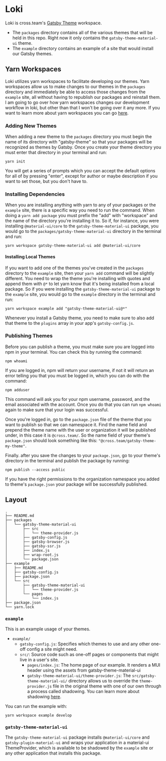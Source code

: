 # Loki

Loki is cross.team's [Gatsby Theme](https://www.gatsbyjs.org/docs/themes/) workspace.
- The `packages` directory contains all of the various themes that will be held in this repo. Right now it only contains the `gatsby-theme-material-ui` theme.
- The `example` directory contains an example of a site that would install our Gatsby themes.

## Yarn Workspaces

Loki utilizes yarn workspaces to facilitate developing our themes. Yarn workspaces allow us to make changes to our themes in the `packages` directory and immediately be able to access those changes from the `example` site, all without having to republish our packages and reinstall them. I am going to go over how yarn workspaces changes our development workflow in loki, but other than that I won't be going over it any more. If you want to learn more about yarn workspaces you can go [here](https://yarnpkg.com/lang/en/docs/workspaces/).

### Adding New Themes

When adding a new theme to the `packages` directory you must begin the name of its directory with "gatsby-theme" so that your packages will be recognized as themes by Gatsby. Once you create your theme directory you must enter that directory in your terminal and run:

```yarn init```

You will get a series of prompts which you can accept the default options for all of by pressing "enter", except for author or maybe description if you want to set those, but you don't have to.

### Installing Dependencies

When you are installing anything with yarn to any of your packages or the `example` site, there is a specific way you need to run the command. When doing a `yarn add package` you must prefix the "add" with "workspace" and the name of the directory you're installing it to. So if, for instance, you were installing `@material-ui/core` to the `gatsby-theme-material-ui` package, you would go to the `packages/gatsby-theme-material-ui` directory in the terminal and run:

```yarn workspace gatsby-theme-material-ui add @material-ui/core```

#### Installing Local Themes

If you want to add one of the themes you've created in the `packages` directory to the `example` site, then your `yarn add` command will be slightly different. You need to wrap the theme you're installing with quotes and append them with `@*` to let yarn know that it's being installed from a local package. So if you were installing the `gatsby-theme-material-ui` package to the `example` site, you would go to the `example` directory in the terminal and run:

```yarn workspace example add "gatsby-theme-material-ui@*"```

Whenever you install a Gatsby theme, you need to make sure to also add that theme to the `plugins` array in your app's `gatsby-config.js`.

### Publishing Themes

Before you can publish a theme, you must make sure you are logged into npm in your terminal. You can check this by running the command:

```npm whoami```

If you are logged in, npm will return your username, if not it will return an error telling you that you must be logged in, which you can do with the command:

```npm adduser```

This command will ask you for your npm username, password, and the email associated with the account. Once you do that you can run `npm whoami` again to make sure that your login was successful.

Once you're logged in, go to the `package.json` file of the theme that you want to publish so that we can namespace it. Find the name field and prepend the theme name with the user or organization it will be published under, in this case it is `@cross.team/`. So the name field of your theme's `package.json` should look something like this: `"@cross.team/gatsby-theme-my-theme"`.

Finally. after you save the changes to your `package.json`, go to your theme's directory in the terminal and publish the package by running:

```npm publish --access public```

If you have the right permissions to the organization namespace you added to theme's `package.json` your package will be successfully published.

## Layout

```shell
.
├── README.md
├── packages
│   └── gatsby-theme-material-ui
│       ├── src
│       │   └── theme-provider.js
│       ├── gatsby-config.js
│       ├── gatsby-browser.js
│       ├── gatsby-ssr.js
│       ├── index.js
│       ├── wrap-root.js
│       └── package.json
├── example
│   ├── README.md
│   ├── gatsby-config.js
│   ├── package.json
│   └── src
│       ├── gatsby-theme-material-ui
│       │   └── theme-provider.js
│       └── pages
│           └── index.js
├── package.json
└── yarn.lock
```

### `example`

This is an example usage of your themes.

- `example/`
  - `gatsby-config.js`: Specifies which themes to use and any other one-off config a site might need.
  - `src/`: Source code such as one-off pages or components that might live in
    a user's site.
    - `pages/index.js`: The home page of our example. It renders a MUI header using the assets from gatsby-theme-material-ui
    - `gatsby-theme-material-ui/theme-provider.js`: The `src/gatsby-theme-material-ui/` directory allows us to override the `theme-provider.js` file in the original theme with one of our own through a process called shadowing. You can learn more about shadowing [here](https://www.gatsbyjs.org/docs/themes/shadowing/).

You can run the example with:

```shell
yarn workspace example develop
```

### `gatsby-theme-material-ui`

The `gatsby-theme-material-ui` package installs `@material-ui/core` and `gatsby-plugin-material-ui` and wraps your application in a material-ui ThemeProvider, which is available to be shadowed by the `example` site or any other application that installs this package.
